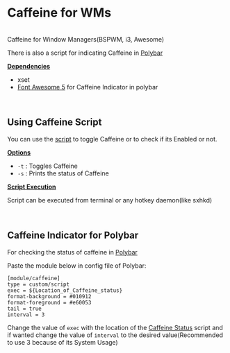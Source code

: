 # Caffeine for WMs

<br />
Caffeine for Window Managers(BSPWM, i3, Awesome)

There is also a script for indicating Caffeine in [Polybar](https://github.com/polybar/polybar)

<ins>**Dependencies**</ins>

* xset 
* [Font Awesome 5](https://fontawesome.com/download) for Caffeine Indicator in polybar
<br />


## Using Caffeine Script

You can use the [script](caffeine.sh) to toggle Caffeine or to check if its Enabled or not.

<ins>**Options**</ins>

* `-t` :     Toggles Caffeine
* `-s` :     Prints the status of Caffeine

<ins>**Script Execution**</ins>

Script can be executed from terminal or any hotkey daemon(like sxhkd)

<br />

## Caffeine Indicator for Polybar

For checking the status of caffeine in [Polybar](https://github.com/polybar/polybar)

Paste the module below in config file of Polybar:
```Sh
[module/caffeine]
type = custom/script
exec = ${Location_of_Caffeine_status}
format-background = #010912
format-foreground = #e60053
tail = true
interval = 3
```

Change the value of `exec` with the location of the [Caffeine Status](caffeine_status.sh) script and if wanted change the value of `interval` to the desired value(Recommended to use 3 because of its System Usage)